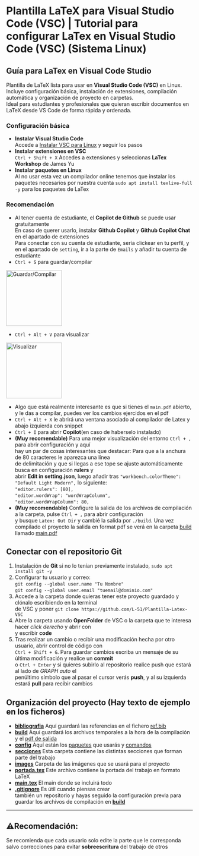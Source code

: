 # Plantilla LaTeX para Visual Studio Code (VSC) | Tutorial para configurar LaTex en Visual Studio Code (VSC) (Sistema Linux)
## Guía para LaTex en Visual Code Studio
Plantilla de LaTeX lista para usar en **Visual Studio Code (VSC)** en Linux.  <br>
Incluye configuración básica, instalación de extensiones, compilación automática y organización de proyecto en carpetas. <br>
Ideal para estudiantes y profesionales que quieran escribir documentos en LaTeX desde VS Code de forma rápida y ordenada. <br>
### Configuración básica
- **Instalar Visual Studio Code** <br>
  Accede a [Instalar VSC para Linux](https://code.visualstudio.com/docs/setup/linux) y seguir los pasos
- **Instalar extensiones en VSC** <br>
  `Ctrl + Shift + X` Accedes a extensiones y seleccionas **LaTex Workshop** de James Yu <br>
- **Instalar paquetes en Linux** <br>
  Al no usar esta vez un compilador online tenemos que instalar los paquetes necesarios por nuestra cuenta `sudo apt install texlive-full -y` para los paquetes de LaTex
### Recomendación
- Al tener cuenta de estudiante, el **Copilot de Github** se puede usar gratuitamente<br>
    En caso de querer usarlo, instalar **Github Copilot** y **Github Copilot Chat** en el apartado de extensiones <br>
    Para conectar con su cuenta de estudiante, sería clickear en tu perfil, y en el apartado de `setting`, ir a la parte de `Emails` y añadir tu cuenta de estudiante
- `Ctrl + S` para guardar/compilar
<p align="left">
  <img src="https://github.com/L-51/Plantilla-de-LaTex-para-Visual-Studio-Code-VSCODE/blob/main/images/readme/Ctrl%2BS.png" alt="Guardar/Compilar" width="150"/>
</p>

- `Ctrl + Alt + V` para visualizar
<p align="left">
  <img src="https://github.com/L-51/Plantilla-de-LaTex-para-Visual-Studio-Code-VSCODE/blob/main/images/readme/Ctrl%2BAlt%2BV.png" alt="Visualizar" width="150"/>
</p>

- Algo que está realmente interesante es que si tienes el `main.pdf` abierto, y le das a compilar, puedes ver los cambios ejercidos en el pdf
- `Ctrl + Alt + X` le abrirá una ventana asociado al compilador de Latex y abajo izquierda con snippet
- `Ctrl + I` para abrir **Copilot**(en caso de haberselo instalado)
- **(Muy recomendable)** Para una mejor visualización del entorno `Ctrl + ,` para abrir configuración y aquí <br>
   hay un par de cosas interesantes que destacar: Para que a la anchura de 80 caracteres le aparezca una línea <br>
   de delimitación y que si llegas a ese tope se ajuste automáticamente busca en configuración **rulers** y <br>
   abrir **Edit in setting.json**, luego añadir tras `"workbench.colorTheme": "Default Light Modern",` lo siguiente: <br>
     `"editor.rulers": [80],` <br>
     `"editor.wordWrap": "wordWrapColumn",` <br>
     `"editor.wordWrapColumn": 80,` <br>
- **(Muy recomendable)** Configure la salida de los archivos de compilación a la carpeta, pulse `Ctrl + ,` para abrir configuración <br>
    y busque `Latex: Out Dir` y cambié la salida por `./build`. Una vez compilado el proyecto la salida en format pdf se verá en la carpeta [build](https://github.com/L-51/Plantilla-Latex-VSC/tree/main/build) <br>
    llamado [main.pdf](https://github.com/L-51/Plantilla-Latex-VSC/blob/main/build/main.pdf)
## Conectar con el repositorio Git
1. Instalación de **Git** si no lo tenían previamente instalado, `sudo apt install git -y`
2. Configurar tu usuario y correo: <br>
   `git config --global user.name "Tu Nombre"` <br>
   `git config --global user.email "tuemail@dominio.com"`
3. Accede a la carpeta donde quieras tener este proyecto guardado y clónalo escribiendo en la terminal <br>
   de VSC y poner `git clone https://github.com/L-51/Plantilla-Latex-VSC`
4. Abre la carpeta usando **OpenFolder** de VSC o la carpeta que te interesa hacer _click derecho_ y abrir con <br>
   y escribir **code**
5. Tras realizar un cambio o recibir una modificación hecha por otro usuario, abrir control de código con <br>
   `Ctrl + Shift + G`. Para guardar cambios escriba un mensaje de su última modificación y realice un **commit** <br>
   o `Ctrl + Enter` y si quieres subirlo al repositorio realice push que estará al lado de _GRAPH_ _auto_ el <br>
   penúltimo símbolo que al pasar el cursor verás **push**, y al su izquierda estará **pull** para recibir cambios
## Organización del proyecto (Hay texto de ejemplo en los ficheros)
- [**bibliografia**](https://github.com/L-51/Plantilla-Latex-VSC/tree/main/bibliografia) Aquí guardará las referencias en el fichero [ref.bib](https://github.com/L-51/Plantilla-Latex-VSC/blob/main/bibliografia/ref.bib)
- [**build**](https://github.com/L-51/Plantilla-Latex-VSC/tree/main/build) Aquí guardará los archivos temporales a la hora de la compilación y el [pdf de salida](https://github.com/L-51/Plantilla-Latex-VSC/blob/main/build/main.pdf)
- [**config**](https://github.com/L-51/Plantilla-Latex-VSC/tree/main/config) Aquí están los [paquetes](https://github.com/L-51/Plantilla-Latex-VSC/blob/main/config/packages.tex) que usarás y [comandos](https://github.com/L-51/Plantilla-Latex-VSC/blob/main/config/command.tex)
- [**secciones**](https://github.com/L-51/Plantilla-Latex-VSC/tree/main/secciones) Esta carpeta contiene las distintas secciones que forman parte del trabajo
- [**images**](https://github.com/L-51/Plantilla-Latex-VSC/tree/main/images) Carpeta de las imágenes que se usará para el proyecto
- [**portada.tex**](https://github.com/L-51/Plantilla-Latex-VSC/blob/main/portada.tex) Este archivo contiene la portada del trabajo en formato LaTeX
- [**main.tex**](https://github.com/L-51/Plantilla-Latex-VSC/blob/main/main.tex) El main donde se incluirá todo
- [**.gitignore**](https://github.com/L-51/Plantilla-Latex-VSC/blob/main/.gitignore) Es útil cuando piensas crear <br>
  también un repositorio y hayas seguido la configuración previa para guardar los archivos de compilación en [**build**](https://github.com/L-51/Plantilla-Latex-VSC/tree/main/build)
---  
## ⚠️Recomendación:
Se recomienda que cada usuario solo edite la parte que le corresponda salvo correcciones para evitar **sobreescritura** del trabajo de otros
